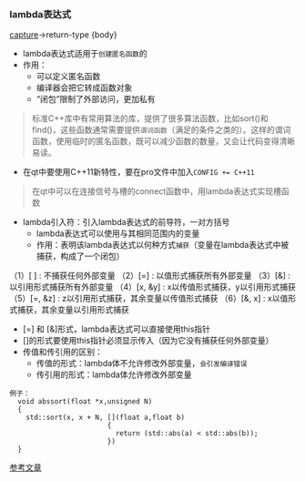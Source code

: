 ### lambda表达式
[capture](parameters)->return-type {body}  

* lambda表达式适用于`创建匿名函数`的
* 作用：
  * 可以定义匿名函数
  * 编译器会把它转成函数对象
  * “闭包”限制了外部访问，更加私有

>标准C++库中有常用算法的库<algorithm>，提供了很多算法函数，比如sort()和find()，这些函数通常需要提供`谓词函数`（满足的条件之类的）。这样的谓词函数，使用临时的匿名函数，既可以减少函数的数量，又会让代码变得清晰易读。

* 在qt中要使用C++11新特性，要在pro文件中加入`CONFIG += C++11`
>在qt中可以在连接信号与槽的connect函数中，用lambda表达式实现槽函数

* lambda引入符：引入lambda表达式的前导符，一对方括号
  * lambda表达式可以使用与其相同范围内的变量
  * 作用：表明该lambda表达式以何种方式`捕获`（变量在lambda表达式中被捕获，构成了一个闭包）

（1）[ ] : 不捕获任何外部变量
（2）[=] : 以值形式捕获所有外部变量
（3）[&] : 以引用形式捕获所有外部变量
（4）[x, &y] : x以传值形式捕获，y以引用形式捕获
（5）[=, &z] : z以引用形式捕获，其余变量以传值形式捕获
（6）[&, x]  : x以值形式捕获，其余变量以引用形式捕获  
  * [=] 和 [&]形式，lambda表达式可以直接使用this指针
  * []的形式要使用this指针必须显示传入（因为它没有捕获任何外部变量）
  * 传值和传引用的区别：
    * 传值的形式：lambda体不允许修改外部变量，`会引发编译错误`
    * 传引用的形式：lambda体允许修改外部变量

```
例子：
  void abssort(float *x,unsigned N)
  {
    std::sort(x, x + N, [](float a,float b)
                        {
                          return (std::abs(a) < std::abs(b));
                        })
  }
```
[参考文章](https://blog.csdn.net/caogenwangbaoqiang/article/details/79438279)
